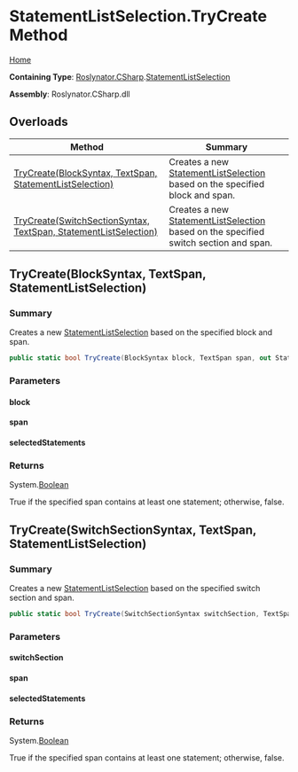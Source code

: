 <a name="_Top"></a>

# StatementListSelection\.TryCreate Method

[Home](../../../../README.md#_Top)

**Containing Type**: [Roslynator.CSharp](../../README.md#_Top)\.[StatementListSelection](../README.md#_Top)

**Assembly**: Roslynator\.CSharp\.dll

## Overloads

| Method | Summary |
| ------ | ------- |
| [TryCreate(BlockSyntax, TextSpan, StatementListSelection)](#Roslynator_CSharp_StatementListSelection_TryCreate_Microsoft_CodeAnalysis_CSharp_Syntax_BlockSyntax_Microsoft_CodeAnalysis_Text_TextSpan_Roslynator_CSharp_StatementListSelection__) | Creates a new [StatementListSelection](../README.md#_Top) based on the specified block and span\. |
| [TryCreate(SwitchSectionSyntax, TextSpan, StatementListSelection)](#Roslynator_CSharp_StatementListSelection_TryCreate_Microsoft_CodeAnalysis_CSharp_Syntax_SwitchSectionSyntax_Microsoft_CodeAnalysis_Text_TextSpan_Roslynator_CSharp_StatementListSelection__) | Creates a new [StatementListSelection](../README.md#_Top) based on the specified switch section and span\. |

## TryCreate\(BlockSyntax, TextSpan, StatementListSelection\) <a name="Roslynator_CSharp_StatementListSelection_TryCreate_Microsoft_CodeAnalysis_CSharp_Syntax_BlockSyntax_Microsoft_CodeAnalysis_Text_TextSpan_Roslynator_CSharp_StatementListSelection__"></a>

### Summary

Creates a new [StatementListSelection](../README.md#_Top) based on the specified block and span\.

```csharp
public static bool TryCreate(BlockSyntax block, TextSpan span, out StatementListSelection selectedStatements)
```

### Parameters

#### block

#### span

#### selectedStatements

### Returns

System\.[Boolean](https://docs.microsoft.com/en-us/dotnet/api/system.boolean)

True if the specified span contains at least one statement; otherwise, false\.

## TryCreate\(SwitchSectionSyntax, TextSpan, StatementListSelection\) <a name="Roslynator_CSharp_StatementListSelection_TryCreate_Microsoft_CodeAnalysis_CSharp_Syntax_SwitchSectionSyntax_Microsoft_CodeAnalysis_Text_TextSpan_Roslynator_CSharp_StatementListSelection__"></a>

### Summary

Creates a new [StatementListSelection](../README.md#_Top) based on the specified switch section and span\.

```csharp
public static bool TryCreate(SwitchSectionSyntax switchSection, TextSpan span, out StatementListSelection selectedStatements)
```

### Parameters

#### switchSection

#### span

#### selectedStatements

### Returns

System\.[Boolean](https://docs.microsoft.com/en-us/dotnet/api/system.boolean)

True if the specified span contains at least one statement; otherwise, false\.